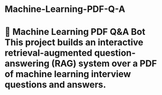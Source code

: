 # Machine-Learning-PDF-Q-A
# 🤖 Machine Learning PDF Q&amp;A Bot  This project builds an interactive **retrieval-augmented question-answering (RAG) system** over a PDF of machine learning interview questions and answers.
